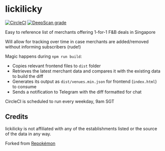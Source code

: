 # lickilicky

[![CircleCI](https://circleci.com/gh/tongrhj/lickilicky.svg?style=svg)](https://circleci.com/gh/tongrhj/lickilicky) [![DeepScan grade](https://deepscan.io/api/teams/3580/projects/5330/branches/40882/badge/grade.svg)](https://deepscan.io/dashboard#view=project&tid=3580&pid=5330&bid=40882)

Easy to reference list of merchants offering 1-for-1 F&B deals in Singapore

Will allow for tracking over time in case merchants are added/removed without informing subscribers (rude!)

Magic happens during `npm run build`:

- Copies relevant frontend files to `dist` folder
- Retrieves the latest merchant data and compares it with the existing data to build the diff
- Generates its output as `dist/venues.min.json` for frontend (`index.html`) to consume
- Sends a notification to Telegram with the diff formatted for chat

CircleCI is scheduled to run every weekday, 9am SGT

## Credits

lickilicky is not affiliated with any of the establishments listed or the source of the data in any way.

Forked from [Repokémon](https://github.com/cheeaun/repokemon)
